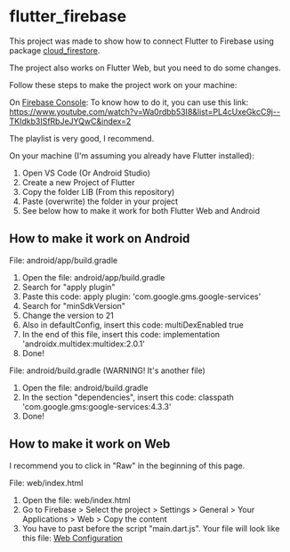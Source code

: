 # flutter_firebase

This project was made to show how to connect Flutter to Firebase using package [cloud_firestore](https://pub.dev/packages/cloud_firestore).

The project also works on Flutter Web, but you need to do some changes.

Follow these steps to make the project work on your machine:

On [Firebase Console](https://console.firebase.google.com/):
To know how to do it, you can use this link:
https://www.youtube.com/watch?v=Wa0rdbb53I8&list=PL4cUxeGkcC9j--TKIdkb3ISfRbJeJYQwC&index=2

The playlist is very good, I recommend.

On your machine (I'm assuming you already have Flutter installed):
1. Open VS Code (Or Android Studio)
2. Create a new Project of Flutter
3. Copy the folder LIB (From this repository)
4. Paste (overwrite) the folder in your project
5. See below how to make it work for both Flutter Web and Android


## How to make it work on Android

File: android/app/build.gradle
1. Open the file: android/app/build.gradle
2. Search for "apply plugin"
3. Paste this code:
    apply plugin: 'com.google.gms.google-services'
4. Search for "minSdkVersion"
5. Change the version to 21
6. Also in defaultConfig, insert this code:
    multiDexEnabled true
7. In the end of this file, insert this code:
    implementation 'androidx.multidex:multidex:2.0.1'
8. Done!

File: android/build.gradle (WARNING! It's another file)
1. Open the file: android/build.gradle
2. In the section "dependencies", insert this code:
    classpath 'com.google.gms:google-services:4.3.3'
3. Done!

## How to make it work on Web

I recommend you to click in "Raw" in the beginning of this page.

File: web/index.html
1. Open the file: web/index.html
2. Go to Firebase > Select the project > Settings > General > Your Applications > Web > Copy the content
3. You have to past before the script "main.dart.js". Your file will look like this file: 
[Web Configuration](https://raw.githubusercontent.com/KaiqueCabral/flutter-firebase/master/web.html.md)